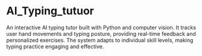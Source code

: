 # AI_Typing_tutuor
An interactive AI typing tutor built with Python and computer vision. It tracks user hand movements and typing posture, providing real-time feedback and personalized exercises. The system adapts to individual skill levels, making typing practice engaging and effective.
